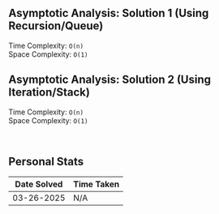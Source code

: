 ## Asymptotic Analysis: Solution 1 (Using Recursion/Queue)
Time Complexity: `O(n)`  
Space Complexity: `O(1)`  

## Asymptotic Analysis: Solution 2 (Using Iteration/Stack)
Time Complexity: `O(n)`  
Space Complexity: `O(1)` 


&nbsp;  


## Personal Stats
| Date Solved | Time Taken |
| ----------- | ---------- |
| 03-26-2025  | N/A |
